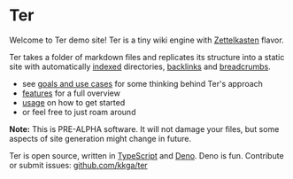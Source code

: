 # Ter

Welcome to Ter demo site! Ter is a tiny wiki engine with
[Zettelkasten](zettelkasten.md) flavor.

Ter takes a folder of markdown files and replicates its structure into a static
site with automatically [indexed](features/index-pages.md) directories,
[backlinks](features/backlinks.md) and [breadcrumbs](features/breadcrumbs.md).

- see [goals and use cases](goals-and-use-cases.md) for some thinking behind
  Ter's approach
- [features](features/index.md) for a full overview
- [usage](usage.md) on how to get started
- or feel free to just roam around

**Note:** This is PRE-ALPHA software. It will not damage your files, but some
aspects of site generation might change in future.

Ter is open source, written in [TypeScript](https://www.typescriptlang.org/) and
[Deno](https://deno.land). Deno is fun. Contribute or submit issues:
[github.com/kkga/ter](https://github.com/kkga/ter)
